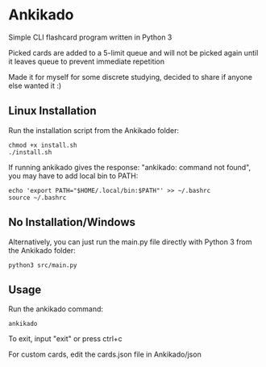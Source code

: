 # Ankikado
Simple CLI flashcard program written in Python 3

Picked cards are added to a 5-limit queue and will not be picked again until it leaves queue to prevent immediate repetition

Made it for myself for some discrete studying, decided to share if anyone else wanted it :)

## Linux Installation
Run the installation script from the Ankikado folder:

```
chmod +x install.sh
./install.sh
```

If running ankikado gives the response: "ankikado: command not found", you may have to add local bin to PATH:

```
echo 'export PATH="$HOME/.local/bin:$PATH"' >> ~/.bashrc
source ~/.bashrc
```

## No Installation/Windows
Alternatively, you can just run the main.py file directly with Python 3 from the Ankikado folder:

```
python3 src/main.py
```

## Usage
Run the ankikado command:

```
ankikado
```

To exit, input "exit" or press ctrl+c

For custom cards, edit the cards.json file in Ankikado/json
